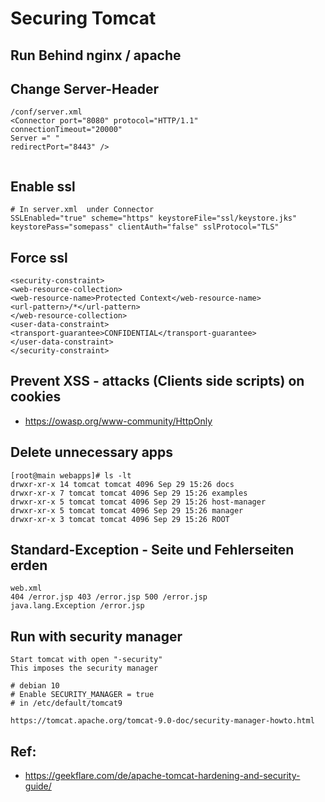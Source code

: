 # Securing Tomcat 

## Run Behind nginx / apache 

## Change Server-Header 

```
/conf/server.xml 
<Connector port="8080" protocol="HTTP/1.1" 
connectionTimeout="20000" 
Server =" "
redirectPort="8443" />


```

## Enable ssl 

```
# In server.xml  under Connector 
SSLEnabled="true" scheme="https" keystoreFile="ssl/keystore.jks" keystorePass="somepass" clientAuth="false" sslProtocol="TLS"
```

## Force ssl 

```
<security-constraint> 
<web-resource-collection> 
<web-resource-name>Protected Context</web-resource-name> 
<url-pattern>/*</url-pattern>
</web-resource-collection> 
<user-data-constraint> 
<transport-guarantee>CONFIDENTIAL</transport-guarantee> 
</user-data-constraint> 
</security-constraint>

```

## Prevent XSS - attacks (Clients side scripts) on cookies 

  * https://owasp.org/www-community/HttpOnly 

## Delete unnecessary apps 

```
[root@main webapps]# ls -lt
drwxr-xr-x 14 tomcat tomcat 4096 Sep 29 15:26 docs
drwxr-xr-x 7 tomcat tomcat 4096 Sep 29 15:26 examples
drwxr-xr-x 5 tomcat tomcat 4096 Sep 29 15:26 host-manager
drwxr-xr-x 5 tomcat tomcat 4096 Sep 29 15:26 manager
drwxr-xr-x 3 tomcat tomcat 4096 Sep 29 15:26 ROOT
```

## Standard-Exception - Seite und Fehlerseiten erden

```
web.xml 
404 /error.jsp 403 /error.jsp 500 /error.jsp
java.lang.Exception /error.jsp

```

## Run with security manager 

```
Start tomcat with open "-security"
This imposes the security manager 

# debian 10 
# Enable SECURITY_MANAGER = true 
# in /etc/default/tomcat9 

https://tomcat.apache.org/tomcat-9.0-doc/security-manager-howto.html
```

## Ref: 

  * https://geekflare.com/de/apache-tomcat-hardening-and-security-guide/
